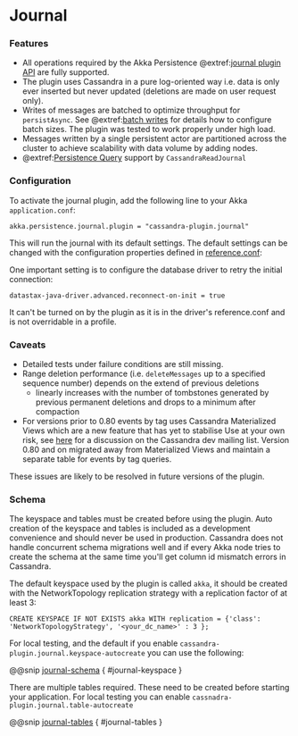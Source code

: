 # Journal

### Features

- All operations required by the Akka Persistence @extref:[journal plugin API](akka:scala/persistence.html#journal-plugin-api) are fully supported.
- The plugin uses Cassandra in a pure log-oriented way i.e. data is only ever inserted but never updated (deletions are made on user request only).
- Writes of messages are batched to optimize throughput for `persistAsync`. See @extref:[batch writes](akka:scala/persistence.html#batch-writes) for details how to configure batch sizes. The plugin was tested to work properly under high load.
- Messages written by a single persistent actor are partitioned across the cluster to achieve scalability with data volume by adding nodes.
- @extref:[Persistence Query](akka:scala/persistence-query.html) support by `CassandraReadJournal`

### Configuration

To activate the journal plugin, add the following line to your Akka `application.conf`:

    akka.persistence.journal.plugin = "cassandra-plugin.journal"

This will run the journal with its default settings. The default settings can be changed with the configuration properties defined in [reference.conf](https://github.com/akka/akka-persistence-cassandra/blob/master/core/src/main/resources/reference.conf):

One important setting is to configure the database driver to retry the initial connection:

`datastax-java-driver.advanced.reconnect-on-init = true`

It can't be turned on by the plugin as it is in the driver's reference.conf and is not overridable in a profile.

### Caveats

- Detailed tests under failure conditions are still missing.
- Range deletion performance (i.e. `deleteMessages` up to a specified sequence number) depends on the extend of previous deletions
    - linearly increases with the number of tombstones generated by previous permanent deletions and drops to a minimum after compaction
- For versions prior to 0.80 events by tag uses Cassandra Materialized Views which are a new feature that has yet to stabilise
  Use at your own risk, see [here](https://lists.apache.org/thread.html/d81a61da48e1b872d7599df4edfa8e244d34cbd591a18539f724796f@%3Cdev.cassandra.apache.org%3E) for a discussion on the Cassandra dev mailing list.
  Version 0.80 and on migrated away from Materialized Views and maintain a separate table for events by tag queries.


These issues are likely to be resolved in future versions of the plugin.

### Schema 

The keyspace and tables must be created before using the plugin. Auto creation of the keyspace and tables
is included as a development convenience and should never be used in production. Cassandra does not handle
concurrent schema migrations well and if every Akka node tries to create the schema at the same time you'll
get column id mismatch errors in Cassandra.

The default keyspace used by the plugin is called `akka`, it should be created with the
NetworkTopology replication strategy with a replication factor of at least 3:

```
CREATE KEYSPACE IF NOT EXISTS akka WITH replication = {'class': 'NetworkTopologyStrategy', '<your_dc_name>' : 3 }; 
```

For local testing, and the default if you enable `cassandra-plugin.journal.keyspace-autocreate` you can use the following:

@@snip [journal-schema](/target/journal-keyspace.txt) { #journal-keyspace } 

There are multiple tables required. These need to be created before starting your application.
For local testing you can enable `cassnadra-plugin.journal.table-autocreate`

@@snip [journal-tables](/target/journal-tables.txt) { #journal-tables } 
